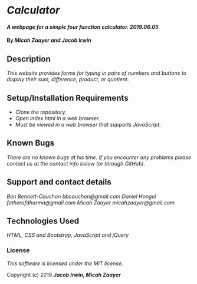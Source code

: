 # _Calculator_

#### _A webpage for a simple four function calculator. 2019.06.05_

#### By _**Micah Zaayer and Jacob Irwin**_

## Description

_This website provides forms for typing in pairs of numbers and buttons to display their sum, difference, product, or quotient._

## Setup/Installation Requirements

* _Clone the repository._
* _Open index.html in a web browser._
* _Must be viewed in a web browser that supports JavaScript._

## Known Bugs

_There are no known bugs at his time. If you encounter any problems please contact us at the contact info below (or through GitHub)._

## Support and contact details

_Ben Bennett-Cauchon bbcauchon@gmail.com_
_Daniel Hongel fatherofdharma@gmail.com_
_Micah Zaayer micahzaayer@gmail.com_

## Technologies Used

_HTML, CSS and Bootstrap, JavaScript and jQuery_

### License

*This software is licensed under the MIT license.*

Copyright (c) 2019 **_Jacob Irwin, Micah Zaayer_**
